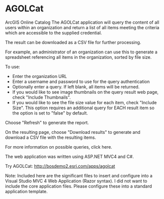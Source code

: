 AGOLCat
=======

ArcGIS Online Catalog
The AGOLCat application will query the content of all users within an organization and return a list of all items meeting the criteria which are accessible to the supplied credential.

The result can be downloaded as a CSV file for further processing.

For example, an administrator of an organization can use this to generate a spreadsheet referencing all items in the organization, sorted by file size.

To use:
* Enter the organization URL
* Enter a username and password to use for the query authentication
* Optionally enter a query.  If left blank, all items will be returned.
* If you would like to see image thumbnails on the query result web page, check "Include Thumbnails".  
* If you would like to see the file size value for each item, check "Include Size".  This option requires an additional query for EACH result item so the option is set to "false" by default.

Choose "Refresh" to generate the report.

On the resulting page, choose "Download results" to generate and download a CSV file with the resulting items.

For more information on possible queries, click here.

The web application was written using ASP.NET MVC4 and C#.

Try AGOLCat:
http://bosdemo2.esri.com/apps/agolcat

Note: Included here are the significant files to insert and configure into a Visual Studio MVC 4 Web Application (Razor syntax).  I did not want to include the core application files.  Please configure these into a standard application template.
